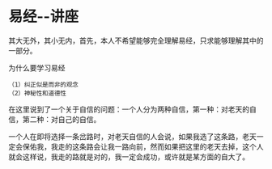 # 易经--讲座

其大无外，其小无内，首先，本人不希望能够完全理解易经，只求能够理解其中的一部分。

为什么要学习易经

	（1）纠正似是而非的观念
	（2）神秘性和道德性


在这里说到了一个关于自信的问题：一个人分为两种自信，第一种：对老天的自信，第二种：对自己的自信。

一个人在即将选择一条岔路时，对老天自信的人会说，如果我选了这条路，老天一定会保佑我，我走的这条路会让我一路向前，然而如果把这里的老天去掉，这个人就会这样说，我走的路就是对的，我一定会成功，或许就是某方面的自大了。